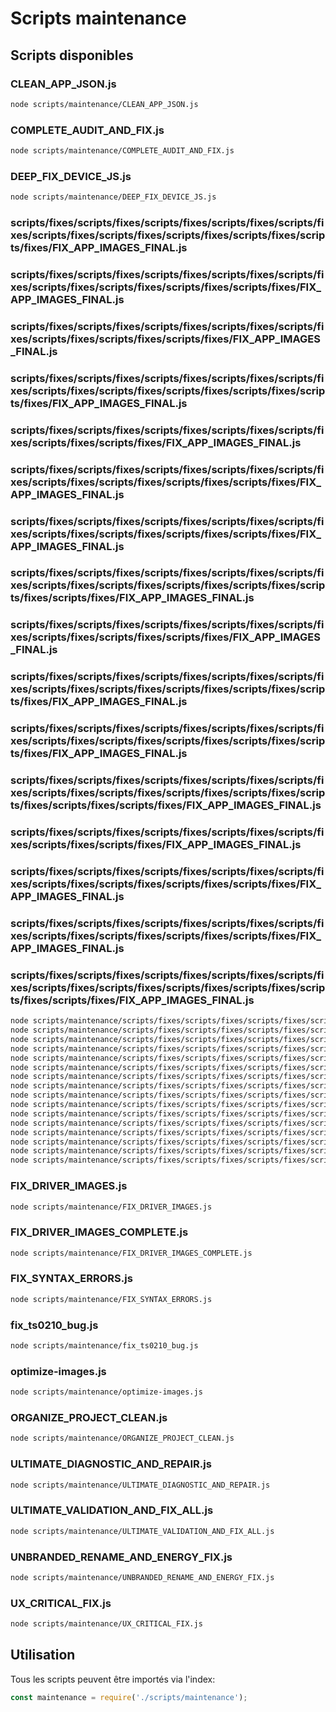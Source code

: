 # Scripts maintenance

## Scripts disponibles

### CLEAN_APP_JSON.js

```bash
node scripts/maintenance/CLEAN_APP_JSON.js
```

### COMPLETE_AUDIT_AND_FIX.js

```bash
node scripts/maintenance/COMPLETE_AUDIT_AND_FIX.js
```

### DEEP_FIX_DEVICE_JS.js

```bash
node scripts/maintenance/DEEP_FIX_DEVICE_JS.js
```

### scripts/fixes/scripts/fixes/scripts/fixes/scripts/fixes/scripts/fixes/scripts/fixes/scripts/fixes/scripts/fixes/scripts/fixes/scripts/fixes/FIX_APP_IMAGES_FINAL.js
### scripts/fixes/scripts/fixes/scripts/fixes/scripts/fixes/scripts/fixes/scripts/fixes/scripts/fixes/scripts/fixes/scripts/fixes/FIX_APP_IMAGES_FINAL.js
### scripts/fixes/scripts/fixes/scripts/fixes/scripts/fixes/scripts/fixes/scripts/fixes/scripts/fixes/scripts/fixes/FIX_APP_IMAGES_FINAL.js
### scripts/fixes/scripts/fixes/scripts/fixes/scripts/fixes/scripts/fixes/scripts/fixes/scripts/fixes/scripts/fixes/scripts/fixes/scripts/fixes/FIX_APP_IMAGES_FINAL.js
### scripts/fixes/scripts/fixes/scripts/fixes/scripts/fixes/scripts/fixes/scripts/fixes/scripts/fixes/FIX_APP_IMAGES_FINAL.js
### scripts/fixes/scripts/fixes/scripts/fixes/scripts/fixes/scripts/fixes/scripts/fixes/scripts/fixes/scripts/fixes/scripts/fixes/FIX_APP_IMAGES_FINAL.js
### scripts/fixes/scripts/fixes/scripts/fixes/scripts/fixes/scripts/fixes/scripts/fixes/scripts/fixes/scripts/fixes/scripts/fixes/FIX_APP_IMAGES_FINAL.js
### scripts/fixes/scripts/fixes/scripts/fixes/scripts/fixes/scripts/fixes/scripts/fixes/scripts/fixes/scripts/fixes/scripts/fixes/scripts/fixes/scripts/fixes/FIX_APP_IMAGES_FINAL.js
### scripts/fixes/scripts/fixes/scripts/fixes/scripts/fixes/scripts/fixes/scripts/fixes/scripts/fixes/scripts/fixes/FIX_APP_IMAGES_FINAL.js
### scripts/fixes/scripts/fixes/scripts/fixes/scripts/fixes/scripts/fixes/scripts/fixes/scripts/fixes/scripts/fixes/scripts/fixes/scripts/fixes/FIX_APP_IMAGES_FINAL.js
### scripts/fixes/scripts/fixes/scripts/fixes/scripts/fixes/scripts/fixes/scripts/fixes/scripts/fixes/scripts/fixes/scripts/fixes/scripts/fixes/FIX_APP_IMAGES_FINAL.js
### scripts/fixes/scripts/fixes/scripts/fixes/scripts/fixes/scripts/fixes/scripts/fixes/scripts/fixes/scripts/fixes/scripts/fixes/scripts/fixes/scripts/fixes/scripts/fixes/FIX_APP_IMAGES_FINAL.js
### scripts/fixes/scripts/fixes/scripts/fixes/scripts/fixes/scripts/fixes/scripts/fixes/scripts/fixes/FIX_APP_IMAGES_FINAL.js
### scripts/fixes/scripts/fixes/scripts/fixes/scripts/fixes/scripts/fixes/scripts/fixes/scripts/fixes/scripts/fixes/scripts/fixes/FIX_APP_IMAGES_FINAL.js
### scripts/fixes/scripts/fixes/scripts/fixes/scripts/fixes/scripts/fixes/scripts/fixes/scripts/fixes/scripts/fixes/scripts/fixes/FIX_APP_IMAGES_FINAL.js
### scripts/fixes/scripts/fixes/scripts/fixes/scripts/fixes/scripts/fixes/scripts/fixes/scripts/fixes/scripts/fixes/scripts/fixes/scripts/fixes/scripts/fixes/FIX_APP_IMAGES_FINAL.js

```bash
node scripts/maintenance/scripts/fixes/scripts/fixes/scripts/fixes/scripts/fixes/scripts/fixes/scripts/fixes/scripts/fixes/scripts/fixes/scripts/fixes/scripts/fixes/FIX_APP_IMAGES_FINAL.js
node scripts/maintenance/scripts/fixes/scripts/fixes/scripts/fixes/scripts/fixes/scripts/fixes/scripts/fixes/scripts/fixes/scripts/fixes/scripts/fixes/FIX_APP_IMAGES_FINAL.js
node scripts/maintenance/scripts/fixes/scripts/fixes/scripts/fixes/scripts/fixes/scripts/fixes/scripts/fixes/scripts/fixes/scripts/fixes/FIX_APP_IMAGES_FINAL.js
node scripts/maintenance/scripts/fixes/scripts/fixes/scripts/fixes/scripts/fixes/scripts/fixes/scripts/fixes/scripts/fixes/scripts/fixes/scripts/fixes/scripts/fixes/FIX_APP_IMAGES_FINAL.js
node scripts/maintenance/scripts/fixes/scripts/fixes/scripts/fixes/scripts/fixes/scripts/fixes/scripts/fixes/scripts/fixes/FIX_APP_IMAGES_FINAL.js
node scripts/maintenance/scripts/fixes/scripts/fixes/scripts/fixes/scripts/fixes/scripts/fixes/scripts/fixes/scripts/fixes/scripts/fixes/scripts/fixes/FIX_APP_IMAGES_FINAL.js
node scripts/maintenance/scripts/fixes/scripts/fixes/scripts/fixes/scripts/fixes/scripts/fixes/scripts/fixes/scripts/fixes/scripts/fixes/scripts/fixes/FIX_APP_IMAGES_FINAL.js
node scripts/maintenance/scripts/fixes/scripts/fixes/scripts/fixes/scripts/fixes/scripts/fixes/scripts/fixes/scripts/fixes/scripts/fixes/scripts/fixes/scripts/fixes/scripts/fixes/FIX_APP_IMAGES_FINAL.js
node scripts/maintenance/scripts/fixes/scripts/fixes/scripts/fixes/scripts/fixes/scripts/fixes/scripts/fixes/scripts/fixes/scripts/fixes/FIX_APP_IMAGES_FINAL.js
node scripts/maintenance/scripts/fixes/scripts/fixes/scripts/fixes/scripts/fixes/scripts/fixes/scripts/fixes/scripts/fixes/scripts/fixes/scripts/fixes/scripts/fixes/FIX_APP_IMAGES_FINAL.js
node scripts/maintenance/scripts/fixes/scripts/fixes/scripts/fixes/scripts/fixes/scripts/fixes/scripts/fixes/scripts/fixes/scripts/fixes/scripts/fixes/scripts/fixes/FIX_APP_IMAGES_FINAL.js
node scripts/maintenance/scripts/fixes/scripts/fixes/scripts/fixes/scripts/fixes/scripts/fixes/scripts/fixes/scripts/fixes/scripts/fixes/scripts/fixes/scripts/fixes/scripts/fixes/scripts/fixes/FIX_APP_IMAGES_FINAL.js
node scripts/maintenance/scripts/fixes/scripts/fixes/scripts/fixes/scripts/fixes/scripts/fixes/scripts/fixes/scripts/fixes/FIX_APP_IMAGES_FINAL.js
node scripts/maintenance/scripts/fixes/scripts/fixes/scripts/fixes/scripts/fixes/scripts/fixes/scripts/fixes/scripts/fixes/scripts/fixes/scripts/fixes/FIX_APP_IMAGES_FINAL.js
node scripts/maintenance/scripts/fixes/scripts/fixes/scripts/fixes/scripts/fixes/scripts/fixes/scripts/fixes/scripts/fixes/scripts/fixes/scripts/fixes/FIX_APP_IMAGES_FINAL.js
node scripts/maintenance/scripts/fixes/scripts/fixes/scripts/fixes/scripts/fixes/scripts/fixes/scripts/fixes/scripts/fixes/scripts/fixes/scripts/fixes/scripts/fixes/scripts/fixes/FIX_APP_IMAGES_FINAL.js
```

### FIX_DRIVER_IMAGES.js

```bash
node scripts/maintenance/FIX_DRIVER_IMAGES.js
```

### FIX_DRIVER_IMAGES_COMPLETE.js

```bash
node scripts/maintenance/FIX_DRIVER_IMAGES_COMPLETE.js
```

### FIX_SYNTAX_ERRORS.js

```bash
node scripts/maintenance/FIX_SYNTAX_ERRORS.js
```

### fix_ts0210_bug.js

```bash
node scripts/maintenance/fix_ts0210_bug.js
```

### optimize-images.js

```bash
node scripts/maintenance/optimize-images.js
```

### ORGANIZE_PROJECT_CLEAN.js

```bash
node scripts/maintenance/ORGANIZE_PROJECT_CLEAN.js
```

### ULTIMATE_DIAGNOSTIC_AND_REPAIR.js

```bash
node scripts/maintenance/ULTIMATE_DIAGNOSTIC_AND_REPAIR.js
```

### ULTIMATE_VALIDATION_AND_FIX_ALL.js

```bash
node scripts/maintenance/ULTIMATE_VALIDATION_AND_FIX_ALL.js
```

### UNBRANDED_RENAME_AND_ENERGY_FIX.js

```bash
node scripts/maintenance/UNBRANDED_RENAME_AND_ENERGY_FIX.js
```

### UX_CRITICAL_FIX.js

```bash
node scripts/maintenance/UX_CRITICAL_FIX.js
```


## Utilisation

Tous les scripts peuvent être importés via l'index:

```javascript
const maintenance = require('./scripts/maintenance');
```
